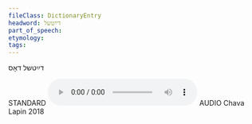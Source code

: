 ```yaml
---
fileClass: DictionaryEntry
headword: דײַטשל
part_of_speech: 
etymology: 
tags: 
---
```

דײַטשל
דאָס

STANDARD
<audio controls src="https://ia601509.us.archive.org/2/items/ChavaLapin/dos%20daytshl%20-%20Chava%20Lapin%2028%20June%202018.mp3"></audio>
AUDIO Chava Lapin 2018